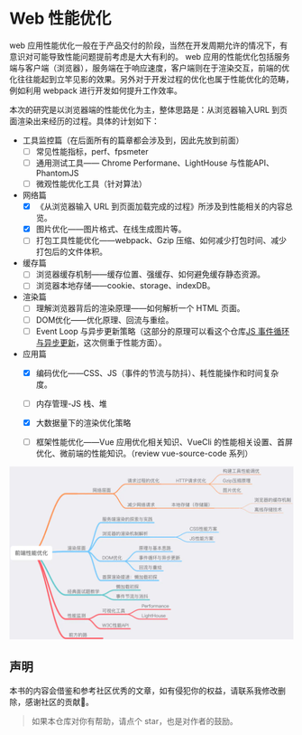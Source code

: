 # Web 性能优化

web 应用性能优化一般在于产品交付的阶段，当然在开发周期允许的情况下，有意识对可能导致性能问题提前考虑是大大有利的。 web 应用的性能优化包括服务端与客户端（浏览器），服务端在于响应速度，客户端则在于渲染交互，前端的优化往往能起到立竿见影的效果。另外对于开发过程的优化也属于性能优化的范畴，例如利用 webpack 进行开发如何提升工作效率。

本次的研究是以浏览器端的性能优化为主，整体思路是：从浏览器输入URL 到页面渲染出来经历的过程。具体的计划如下：

- 工具监控篇（在后面所有的篇章都会涉及到，因此先放到前面）
  - [ ] 常见性能指标，perf、fpsmeter
  - [ ] 通用测试工具—— Chrome Performane、LightHouse 与性能API、PhantomJS
  <!-- - [ ] （穿插内存管理，？） -->
  - [ ] 微观性能优化工具（针对算法）
- 网络篇
  - [x] 《从浏览器输入 URL 到页面加载完成的过程》所涉及到性能相关的内容总览。
  - [x] 图片优化——图片格式、在线生成图片等。
  - [ ] 打包工具性能优化——webpack、Gzip 压缩、如何减少打包时间、减少打包后的文件体积。
- 缓存篇
  - [ ] 浏览器缓存机制——缓存位置、强缓存、如何避免缓存静态资源。
  - [ ] 浏览器本地存储——cookie、storage、indexDB。
- 渲染篇
  - [ ] 理解浏览器背后的渲染原理——如何解析一个 HTML 页面。
  - [ ] DOM优化——优化原理、回流与重绘。
  - [ ] Event Loop 与异步更新策略（这部分的原理可以看这个仓库[JS 事件循环与异步更新](https://jecyu.github.io/JS-Event-Loop/)，这次侧重于性能方面）。
- 应用篇
  - [x] 编码优化——CSS、JS（事件的节流与防抖）、耗性能操作和时间复杂度。
  - [ ] 内存管理-JS 栈、堆
  - [x] 大数据量下的渲染优化策略
  - [ ] 框架性能优化——Vue 应用优化相关知识、VueCli 的性能相关设置、首屏优化、微前端的性能知识。（review vue-source-code 系列）


<!-- 每部分都要对应的文章讲解。 -->
<!-- 相信使用过 Vue 开发应用的同学，肯定用过 nextTick 这个手法来处理异步视图更新的问题，例如获取一个。我以前也常常用 vue nextTick 这么做，由于我并不明白为什么要这么做，导致就是有时候管用，有时候不管用。不管用的时候，于是我去 Google 了一番 “nextTick”，看到不少文章里都提到了<strong>事件循环</strong>，提到**宏任务**，**微任务**这些？一头雾水，当时我妄图想通过一两篇文章来快速搞懂这些东西，结果后面很快又忘了。

归根结底，还是我的计算基础不够扎实。而事件循环系对于前端er 来说，是非常重要的。于是，今次我就这方面的内容，从计算机 CPU 的相关基础知识到浏览器层面的事件循环系统梳理，希望给对事件循环理解不够透彻的同学带来点帮助。当然，在此也非常感谢网上的优秀文章、视频等资源，让我节省不少学习的时间。

本电子书的目标是让前端开发者知道什么是进程与线程、浏览器的JS 单线程机制等，当他写代码的时候，能够预知异步代码的运行时机及如何使用异步的代码来实现业务功能，视图 DOM 的更新。本书内容分享围绕着三部分：事件循环，异步，DOM 渲染。

- Given
一个对事件循环半懂不懂的人🚶
- When
当他🚶看完并练习本电子书后
- Then
  - 他能够把`Given/When/Then`的套路学会。
  - 他能够描述出并发及并行的区别。、
  - 他清晰地描述出进程与线程的区别以及 JS 单线程带来的好处。
  - 当他写代码的时候，他能够预知异步代码的运行时机及如何使用异步的代码来实现业务功能，DOM 的更新。
  - 他知道什么情况下浏览器会阻塞页面，当遇到页面卡顿时，他能够使用浏览器性能监测工具定位原因。 -->
![](./.vuepress/public/assets/2020-06-03-10-28-17-think-roadmap-02.png)

<!-- ## 章节目录

为了让同学们系统地理解事件循环的知识，分为栈和队列、CPU、浏览器、事件循环、Vue、chrome 性能六个章节，如下图：

**第一章：回顾硬核知识：栈、队列**

讲解了栈和队列的相关概念以及它们的基本用法，为后面的知识打下基础。

**第二章：说说 CPU 层面的运作**

描述了下CPU线程、进程、阻塞、非阻塞、并发、并行、i/o 读写。

**第三章：谈谈浏览器背后的运行机制**

详细讲解了浏览器背后的运作原理，从浏览器多进程架构到浏览器内核的组成部分。

**第四章：深入剖析 JS 事件循环原理**

讲解了从 Event loop 谈 JS 的运行机制到 宏任务（macrotask）与微任务（microtask）。

**第五章：Vue 异步更新策略：nextTick**

结合 Vue 的响应式源码，主要讲解了 Vue 是如何异步更新DOM的。

**第六章：扩展应用：chrome 性能监测**

结合前面几章学到的知识，分析下如何使用 chrome 性能监测工具。 -->

## 声明

本书的内容会借鉴和参考社区优秀的文章，如有侵犯你的权益，请联系我修改删除，感谢社区的贡献🙏。

> 如果本仓库对你有帮助，请点个 star，也是对作者的鼓励。